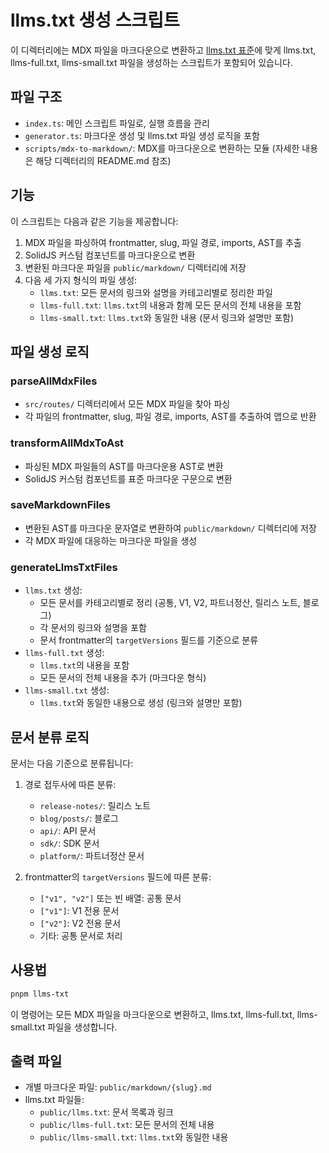 # llms.txt 생성 스크립트

이 디렉터리에는 MDX 파일을 마크다운으로 변환하고 [llms.txt 표준](https://llmstxt.org/)에 맞게 llms.txt, llms-full.txt, llms-small.txt 파일을 생성하는 스크립트가 포함되어 있습니다.

## 파일 구조

- `index.ts`: 메인 스크립트 파일로, 실행 흐름을 관리
- `generator.ts`: 마크다운 생성 및 llms.txt 파일 생성 로직을 포함
- `scripts/mdx-to-markdown/`: MDX를 마크다운으로 변환하는 모듈 (자세한 내용은 해당 디렉터리의 README.md 참조)

## 기능

이 스크립트는 다음과 같은 기능을 제공합니다:

1. MDX 파일을 파싱하여 frontmatter, slug, 파일 경로, imports, AST를 추출
2. SolidJS 커스텀 컴포넌트를 마크다운으로 변환
3. 변환된 마크다운 파일을 `public/markdown/` 디렉터리에 저장
4. 다음 세 가지 형식의 파일 생성:
   - `llms.txt`: 모든 문서의 링크와 설명을 카테고리별로 정리한 파일
   - `llms-full.txt`: `llms.txt`의 내용과 함께 모든 문서의 전체 내용을 포함
   - `llms-small.txt`: `llms.txt`와 동일한 내용 (문서 링크와 설명만 포함)

## 파일 생성 로직

### parseAllMdxFiles

- `src/routes/` 디렉터리에서 모든 MDX 파일을 찾아 파싱
- 각 파일의 frontmatter, slug, 파일 경로, imports, AST를 추출하여 맵으로 반환

### transformAllMdxToAst

- 파싱된 MDX 파일들의 AST를 마크다운용 AST로 변환
- SolidJS 커스텀 컴포넌트를 표준 마크다운 구문으로 변환

### saveMarkdownFiles

- 변환된 AST를 마크다운 문자열로 변환하여 `public/markdown/` 디렉터리에 저장
- 각 MDX 파일에 대응하는 마크다운 파일을 생성

### generateLlmsTxtFiles

- `llms.txt` 생성:
  - 모든 문서를 카테고리별로 정리 (공통, V1, V2, 파트너정산, 릴리스 노트, 블로그)
  - 각 문서의 링크와 설명을 포함
  - 문서 frontmatter의 `targetVersions` 필드를 기준으로 분류
- `llms-full.txt` 생성:
  - `llms.txt`의 내용을 포함
  - 모든 문서의 전체 내용을 추가 (마크다운 형식)
- `llms-small.txt` 생성:
  - `llms.txt`와 동일한 내용으로 생성 (링크와 설명만 포함)

## 문서 분류 로직

문서는 다음 기준으로 분류됩니다:

1. 경로 접두사에 따른 분류:

   - `release-notes/`: 릴리스 노트
   - `blog/posts/`: 블로그
   - `api/`: API 문서
   - `sdk/`: SDK 문서
   - `platform/`: 파트너정산 문서

2. frontmatter의 `targetVersions` 필드에 따른 분류:
   - `["v1", "v2"]` 또는 빈 배열: 공통 문서
   - `["v1"]`: V1 전용 문서
   - `["v2"]`: V2 전용 문서
   - 기타: 공통 문서로 처리

## 사용법

```bash
pnpm llms-txt
```

이 명령어는 모든 MDX 파일을 마크다운으로 변환하고, llms.txt, llms-full.txt, llms-small.txt 파일을 생성합니다.

## 출력 파일

- 개별 마크다운 파일: `public/markdown/{slug}.md`
- llms.txt 파일들:
  - `public/llms.txt`: 문서 목록과 링크
  - `public/llms-full.txt`: 모든 문서의 전체 내용
  - `public/llms-small.txt`: `llms.txt`와 동일한 내용
